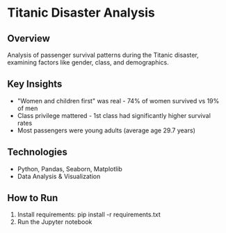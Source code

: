 # Titanic Disaster Analysis

## Overview
Analysis of passenger survival patterns during the Titanic disaster, examining factors like gender, class, and demographics.

## Key Insights
- "Women and children first" was real - 74% of women survived vs 19% of men
- Class privilege mattered - 1st class had significantly higher survival rates  
- Most passengers were young adults (average age 29.7 years)

## Technologies
- Python, Pandas, Seaborn, Matplotlib
- Data Analysis & Visualization

## How to Run
1. Install requirements: pip install -r requirements.txt
2. Run the Jupyter notebook
